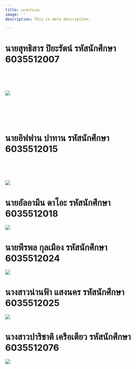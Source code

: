 ```yaml
---
title: สมาชิกในกลุ่ม
image: ''
description: This is meta description.

---
```

# **นายสุทธิสาร ปิยะรัตน์ รหัสนักศึกษา  6035512007**

<br>

<br>

<br>

![](/images/67239262_2467376653324926_3347226047094456320_o.jpg)

<br>

<br><br>

# **นายอิฟฟาน  ปาทาน รหัสนักศึกษา 6035512015**

<br><br><br>

![](/images/img_8484.jpg)

# **นายอัลอามีน ดาโอะ รหัสนักศึกษา   6035512018**

![](/images/117891559_1411752625695572_1274222105759852872_o.jpg)

# **นายพีรพล กุลเมือง รหัสนักศึกษา 6035512024**

![](/images/48373441_2031573160292336_5105572992218300416_n.jpg)

# **นางสาวน่านฟ้า แสงนคร รหัสนักศึกษา 6035512025**

![](/images/35123825_1700382590075494_8977698399990054912_n.jpg)

# **นางสาวปาริชาติ เครือเตียว รหัสนักศึกษา 6035512076**

![](https://media.discordapp.net/attachments/755066241915551859/773274106174898176/IMG_20201104_025416.jpg?width=539&height=609)